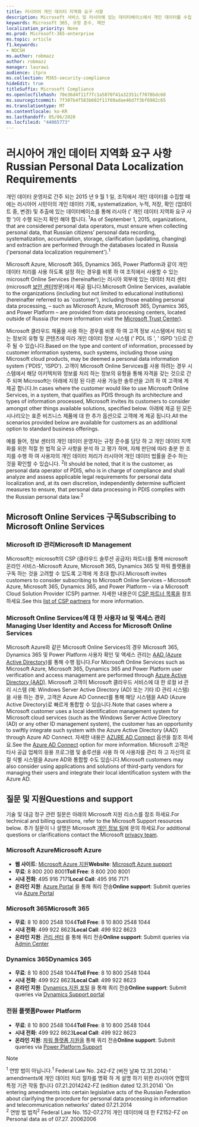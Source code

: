 ```yaml
---
title: 러시아어 개인 데이터 지역화 요구 사항
description: Microsoft 서비스 및 러시아에 있는 데이터베이스에서 개인 데이터를 수집 하는 방법, 러시아의 개인 데이터 기록, systematization, 누적, 저장, 확인 및 추출이 수행 되는 방식을 알아봅니다.
keywords: Microsoft 365, 규정 준수, 제안
localization_priority: None
ms.prod: Microsoft-365-enterprise
ms.topic: article
f1.keywords:
- NOCSH
ms.author: robmazz
author: robmazz
manager: laurawi
audience: itpro
ms.collection: M365-security-compliance
hideEdit: true
titleSuffix: Microsoft Compliance
ms.openlocfilehash: 70e36d4f11f7fc1a5870f41a32351cf7078bdc68
ms.sourcegitcommit: 7f307b4f583b602f11f69adae46d7f3bf6982c65
ms.translationtype: MT
ms.contentlocale: ko-KR
ms.lasthandoff: 05/06/2020
ms.locfileid: "44065773"
---
```

# <a name="russian-personal-data-localization-requirements"></a><span data-ttu-id="3586c-104">러시아어 개인 데이터 지역화 요구 사항</span><span class="sxs-lookup"><span data-stu-id="3586c-104">Russian Personal Data Localization Requirements</span></span>

<span data-ttu-id="3586c-105">개인 데이터 운영자로 간주 되는 2015 년 9 월 1 일, 조직에서 개인 데이터를 수집할 때에는 러시아어 시민이의 개인 데이터 기록, systematization, 누적, 저장, 확인 (업데이트 중, 변경) 및 추출에 있는 데이터베이스를 통해 러시아 (' 개인 데이터 지역화 요구 사항 ')이 수행 되는지 확인 해야 합니다. <sup>1</sup></span><span class="sxs-lookup"><span data-stu-id="3586c-105">As of September 1, 2015, organizations, that are considered personal data operators, must ensure when collecting personal data, that Russian citizens’ personal data recording, systematization, accumulation, storage, clarification (updating, changing) and extraction are performed through the databases located in Russia ('personal data localization requirement').<sup>1</sup></span></span>

<span data-ttu-id="3586c-106">Microsoft Azure, Microsoft 365, Dynamics 365, Power Platform과 같이 개인 데이터 처리를 사용 하도록 설정 하는 경우를 비롯 하 여 조직에서 사용할 수 있는 microsoft Online Services (hereinafter)는 러시아 외부에 있는 데이터 처리 센터 (microsoft [보안 센터](https://www.microsoft.com/trust-center)방문)에서 제공 됩니다.</span><span class="sxs-lookup"><span data-stu-id="3586c-106">Microsoft Online Services, available to the organizations (including but not limited to educational institutions) (hereinafter referred to as 'customer'), including those enabling personal data processing, – such as Microsoft Azure, Microsoft 365, Dynamics 365, and Power Platform – are provided from data processing centers, located outside of Russia (for more information visit the [Microsoft Trust Center](https://www.microsoft.com/trust-center)).</span></span>

<span data-ttu-id="3586c-107">Microsoft 클라우드 제품을 사용 하는 경우를 비롯 하 여 고객 정보 시스템에서 처리 되는 정보의 유형 및 콘텐츠에 따라 개인 데이터 정보 시스템 (' PDL IS ', ' ISPD ')으로 간주 될 수 있습니다.</span><span class="sxs-lookup"><span data-stu-id="3586c-107">Based on the type and content of information, processed by customer information systems, such systems, including those using Microsoft cloud products, may be deemed a personal data information system ('PDIS', 'ISPD').</span></span> <span data-ttu-id="3586c-108">고객이 Microsoft Online Services를 사용 하려는 경우 시스템에서 해당 아키텍처와 정보를 처리 하는 정보의 유형을 통해 자격을 갖는 것으로 간주 되며 Microsoft는 아래에 지정 된 다른 사용 가능한 솔루션을 고려 하 여 고객에 게 제공 합니다.</span><span class="sxs-lookup"><span data-stu-id="3586c-108">In cases where the customer would like to use Microsoft Online Services, in a system, that qualifies as PDIS through its architecture and types of information processed, Microsoft invites its customers to consider amongst other things available solutions, specified below.</span></span> <span data-ttu-id="3586c-109">아래에 제공 된 모든 시나리오는 표준 비즈니스 제품에 대 한 추가 옵션으로 고객에 게 제공 됩니다.</span><span class="sxs-lookup"><span data-stu-id="3586c-109">All the scenarios provided below are available for customers as an additional option to standard business offerings.</span></span>

<span data-ttu-id="3586c-110">예를 들어, 정보 센터의 개인 데이터 운영자는 규정 준수를 담당 하 고 개인 데이터 지역화를 위한 적절 한 법적 요구 사항을 분석 하 고 평가 하며, 자체 판단에 따라 충분 한 조치를 수행 하 여 사용자의 개인 데이터 처리가 러시아어 개인 데이터 법률을 준수 하는 것을 확인할 수 있습니다. <sup>2</sup></span><span class="sxs-lookup"><span data-stu-id="3586c-110">It should be noted, that it is the customer, as personal data operator of PDIS, who is in charge of compliance and shall analyze and assess applicable legal requirements for personal data localization and, at its own discretion, independently determine sufficient measures to ensure, that personal data processing in PDIS complies with the Russian personal data law.<sup>2</sup></span></span>

## <a name="subscribing-to-microsoft-online-services"></a><span data-ttu-id="3586c-111">Microsoft Online Services 구독</span><span class="sxs-lookup"><span data-stu-id="3586c-111">Subscribing to Microsoft Online Services</span></span>

### <a name="microsoft-id-management"></a><span data-ttu-id="3586c-112">Microsoft ID 관리</span><span class="sxs-lookup"><span data-stu-id="3586c-112">Microsoft ID Management</span></span>

<span data-ttu-id="3586c-113">Microsoft는 microsoft의 CSP (클라우드 솔루션 공급자) 파트너를 통해 microsoft 온라인 서비스-Microsoft Azure, Microsoft 365, Dynamics 365 및 파워 플랫폼을 구독 하는 것을 고려할 수 있도록 고객에 게 초대 합니다.</span><span class="sxs-lookup"><span data-stu-id="3586c-113">Microsoft invites customers to consider subscribing to Microsoft Online Services – Microsoft Azure, Microsoft 365, Dynamics 365, and Power Platform – via a Microsoft Cloud Solution Provider (CSP) partner.</span></span> <span data-ttu-id="3586c-114">자세한 내용은이 [CSP 파트너 목록을](https://pinpoint.microsoft.com/search?type=services&campaign=691) 참조 하세요.</span><span class="sxs-lookup"><span data-stu-id="3586c-114">See this [list of CSP partners](https://pinpoint.microsoft.com/search?type=services&campaign=691) for more information.</span></span>

### <a name="managing-user-identity-and-access-for-microsoft-online-services"></a><span data-ttu-id="3586c-115">Microsoft Online Services에 대 한 사용자 Id 및 액세스 관리</span><span class="sxs-lookup"><span data-stu-id="3586c-115">Managing User Identity and Access for Microsoft Online Services</span></span>

<span data-ttu-id="3586c-116">Microsoft Azure와 같은 Microsoft Online Services의 경우 Microsoft 365, Dynamics 365 및 Power Platform 사용자 확인 및 액세스 관리는 [AAD (Azure Active Directory](https://azure.microsoft.com/services/active-directory/))를 통해 수행 됩니다.</span><span class="sxs-lookup"><span data-stu-id="3586c-116">For Microsoft Online Services such as Microsoft Azure, Microsoft 365, Dynamics 365 and Power Platform user verification and access management are performed through [Azure Active Directory (AAD)](https://azure.microsoft.com/services/active-directory/).</span></span> <span data-ttu-id="3586c-117">Microsoft 고객이 Microsoft 클라우드 서비스에 대 한 로컬 id 관리 시스템 (예: Windows Server Active Directory (AD) 또는 기타 ID 관리 시스템)을 사용 하는 경우, 고객은 Azure AD Connect를 통해 해당 시스템을 AAD (Azure Active Directory)로 빠르게 통합할 수 있습니다.</span><span class="sxs-lookup"><span data-stu-id="3586c-117">Note that cases where a Microsoft customer uses a local identification management system for Microsoft cloud services (such as the Windows Server Active Directory (AD) or any other ID management system), the customer has an opportunity to swiftly integrate such system with the Azure Active Directory (AAD) through Azure AD Connect.</span></span> <span data-ttu-id="3586c-118">자세한 내용은 [AZURE AD Connect](https://docs.microsoft.com/azure/active-directory/cloud-provisioning/) 옵션을 참조 하세요.</span><span class="sxs-lookup"><span data-stu-id="3586c-118">See the [Azure AD Connect](https://docs.microsoft.com/azure/active-directory/cloud-provisioning/) option for more information.</span></span> <span data-ttu-id="3586c-119">Microsoft 고객은 타사 공급 업체의 응용 프로그램 및 솔루션을 사용 하 여 사용자를 관리 하 고 자신의 로컬 식별 시스템을 Azure AD와 통합할 수도 있습니다.</span><span class="sxs-lookup"><span data-stu-id="3586c-119">Microsoft customers may also consider using applications and solutions of third-party vendors for managing their users and integrate their local identification system with the Azure AD.</span></span>

## <a name="questions-and-support"></a><span data-ttu-id="3586c-120">질문 및 지원</span><span class="sxs-lookup"><span data-stu-id="3586c-120">Questions and support</span></span>

<span data-ttu-id="3586c-121">기술 및 대금 청구 관련 질문은 아래의 Microsoft 지원 리소스를 참조 하세요.</span><span class="sxs-lookup"><span data-stu-id="3586c-121">For technical and billing questions, refer to the Microsoft Support resources below.</span></span> <span data-ttu-id="3586c-122">추가 질문이 나 설명은 Microsoft [개인 정보 팀](https://support.microsoft.com/gp/privacy-page)에 문의 하세요.</span><span class="sxs-lookup"><span data-stu-id="3586c-122">For additional questions or clarifications contact the Microsoft [privacy team](https://support.microsoft.com/gp/privacy-page).</span></span>

### <a name="microsoft-azure"></a><span data-ttu-id="3586c-123">Microsoft Azure</span><span class="sxs-lookup"><span data-stu-id="3586c-123">Microsoft Azure</span></span>

- <span data-ttu-id="3586c-124">**웹 사이트**: [Microsoft Azure 지원](https://aka.ms/GetAzureSupport)</span><span class="sxs-lookup"><span data-stu-id="3586c-124">**Website**: [Microsoft Azure support](https://aka.ms/GetAzureSupport)</span></span>
- <span data-ttu-id="3586c-125">**무료**: 8 800 200 8001</span><span class="sxs-lookup"><span data-stu-id="3586c-125">**Toll Free**: 8 800 200 8001</span></span>
- <span data-ttu-id="3586c-126">**시내 전화**: 495 916 7171</span><span class="sxs-lookup"><span data-stu-id="3586c-126">**Local Call**: 495 916 7171</span></span>
- <span data-ttu-id="3586c-127">**온라인 지원**: [Azure Portal](https://portal.azure.com) 을 통해 쿼리 전송</span><span class="sxs-lookup"><span data-stu-id="3586c-127">**Online support**: Submit queries via [Azure Portal](https://portal.azure.com)</span></span>

### <a name="microsoft-365"></a><span data-ttu-id="3586c-128">Microsoft 365</span><span class="sxs-lookup"><span data-stu-id="3586c-128">Microsoft 365</span></span>

- <span data-ttu-id="3586c-129">**무료**: 8 10 800 2548 1044</span><span class="sxs-lookup"><span data-stu-id="3586c-129">**Toll Free**: 8 10 800 2548 1044</span></span>
- <span data-ttu-id="3586c-130">**시내 전화**: 499 922 8623</span><span class="sxs-lookup"><span data-stu-id="3586c-130">**Local Call**: 499 922 8623</span></span>
- <span data-ttu-id="3586c-131">**온라인 지원**: [관리 센터](https://portal.office.com/) 를 통해 쿼리 전송</span><span class="sxs-lookup"><span data-stu-id="3586c-131">**Online support**: Submit queries via [Admin Center](https://portal.office.com/)</span></span>

### <a name="dynamics-365"></a><span data-ttu-id="3586c-132">Dynamics 365</span><span class="sxs-lookup"><span data-stu-id="3586c-132">Dynamics 365</span></span>

- <span data-ttu-id="3586c-133">**무료**: 8 10 800 2548 1044</span><span class="sxs-lookup"><span data-stu-id="3586c-133">**Toll Free**: 8 10 800 2548 1044</span></span>
- <span data-ttu-id="3586c-134">**시내 전화**: 499 922 8623</span><span class="sxs-lookup"><span data-stu-id="3586c-134">**Local Call**: 499 922 8623</span></span>
- <span data-ttu-id="3586c-135">**온라인 지원**: [Dynamics 지원 포털](https://dynamics.microsoft.com/support/) 을 통해 쿼리 전송</span><span class="sxs-lookup"><span data-stu-id="3586c-135">**Online support**: Submit queries via [Dynamics Support portal](https://dynamics.microsoft.com/support/)</span></span>

### <a name="power-platform"></a><span data-ttu-id="3586c-136">전원 플랫폼</span><span class="sxs-lookup"><span data-stu-id="3586c-136">Power Platform</span></span>

- <span data-ttu-id="3586c-137">**무료**: 8 10 800 2548 1044</span><span class="sxs-lookup"><span data-stu-id="3586c-137">**Toll Free**: 8 10 800 2548 1044</span></span>
- <span data-ttu-id="3586c-138">**시내 전화**: 499 922 8623</span><span class="sxs-lookup"><span data-stu-id="3586c-138">**Local Call**: 499 922 8623</span></span>
- <span data-ttu-id="3586c-139">**온라인 지원**: [파워 플랫폼 지원을](https://docs.microsoft.com/power-platform/admin/get-help-support) 통해 쿼리 전송</span><span class="sxs-lookup"><span data-stu-id="3586c-139">**Online support**: Submit queries via [Power Platform Support](https://docs.microsoft.com/power-platform/admin/get-help-support)</span></span>

> [!NOTE]
> <span data-ttu-id="3586c-140"><sup>1</sup> 연방 법이 아닙니다.</span><span class="sxs-lookup"><span data-stu-id="3586c-140"><sup>1</sup> Federal Law No.</span></span> <span data-ttu-id="3586c-141">242-FZ (버전 날짜 12.31.2014) ' amendments에 개인 데이터 처리 절차를 명확 하 게 설명 하기 위한 러시아어 연합의 특정 기관 작동 합니다 07.21.2014</span><span class="sxs-lookup"><span data-stu-id="3586c-141">242-FZ (edition dated 12.31.2014) 'On entering amendments into certain legislative acts of the Russian Federation about clarifying the procedure for personal data processing in information and telecommunication networks' dated 07.21.2014</span></span> <br>
> <span data-ttu-id="3586c-142"><sup>2</sup> 연방 법 법칙</span><span class="sxs-lookup"><span data-stu-id="3586c-142"><sup>2</sup> Federal Law No.</span></span> <span data-ttu-id="3586c-143">152-07.27의 개인 데이터에 대 한 FZ</span><span class="sxs-lookup"><span data-stu-id="3586c-143">152-FZ on Personal data as of 07.27.</span></span> <span data-ttu-id="3586c-144">2006</span><span class="sxs-lookup"><span data-stu-id="3586c-144">2006</span></span><br>
